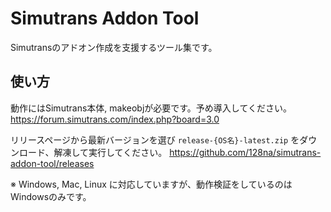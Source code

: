 # Simutrans Addon Tool

Simutransのアドオン作成を支援するツール集です。

## 使い方

動作にはSimutrans本体, makeobjが必要です。予め導入してください。
https://forum.simutrans.com/index.php?board=3.0

リリースページから最新バージョンを選び `release-{OS名}-latest.zip` をダウンロード、解凍して実行してください。
https://github.com/128na/simutrans-addon-tool/releases

※ Windows, Mac, Linux に対応していますが、動作検証をしているのはWindowsのみです。
